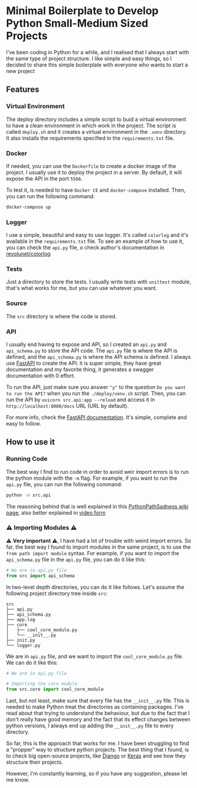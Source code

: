 # Minimal Boilerplate to Develop Python Small-Medium Sized Projects

I've been coding in Python for a while, and I realised that I always start with the same type of project structure. I like simple and easy things, so I decided to share this simple boilerplate with everyone who wants to start a new project

## Features

### Virtual Environment

The deploy directory includes a simple script to buid a virtual environment to have a clean environment in which work in the project. The script is called `deploy.sh` and it creates a virtual environment in the `.venv` directory. It also installs the requirements specified in the `requirements.txt` file.

### Docker

If needed, you can use the `Dockerfile` to create a docker image of the project. I usually use it to deploy the project in a server. By default, it will expose the API in the port `5566`.

To test it, is needed to have `Docker CE` and `docker-compose` installed. Then, you can run the following command:

```bash
docker-compose up
```

### Logger

I use a simple, beautiful and easy to use logger. It's called `colorlog` and it's available in the `requirements.txt` file. To see an example of how to use it, you can check the `api.py` file, o check author's documentation in [revolunet/colorlog](https://github.com/revolunet/colorlog)

### Tests

Just a directory to store the tests. I usually write tests with `unittest` module, that's what works for me, but you can use whatever you want.

### Source

The `src` directory is where the code is stored. 

### API

I usually end having to expose and API, so I created an `api.py` and `api_schema.py` to store the API code. The `api.py` file is where the API is defined, and the `api_schema.py` is where the API schema is defined. I always use [FastAPI](https://fastapi.tiangolo.com/) to create the API: it is super simple, they have great documentation and my favorite thing, it generates a swagger documentation with 0 effort.

To run the API, just make sure you answer `"y"` to the question `Do you want to run the API?` when you run the `./deploy/venv.sh` script. Then, you can run the API by `uvicorn src.api:app --reload` and access it in `http://localhost:8000/docs` URL (URL by default).

For more info, check the [FastAPI documentation](https://fastapi.tiangolo.com/). It's simple, complete and easy to follow.

## How to use it

### Running Code

The best way I find to run code in order to avoid weir import errors is to run the python module with the `-m` flag. For example, if you want to run the `api.py` file, you can run the following command:

```bash
python -m src.api
```

The reasoning behind that is well explained in this [PythonPathSadness wiki page](https://github.com/asottile/scratch/wiki/PythonPathSadness), also better explained in [video form](https://www.youtube.com/watch?v=hgCVIa5qQhM)

### ⚠ Importing Modules ⚠

⚠ **Very important** ⚠, I have had a lot of trouble with weird import errors. So far, the best way I found to import modules in the same project, is to use the `from path import module` syntax. For example, if you want to import the `api_schema.py` file in the `api.py` file, you can do it like this:

```python
# We are in api.py file
from src import api_schema
```

In two-level depth directories, you can do it like follows. Let's assume the following project directory tree inside `src`:

```source
src
├── api.py
├── api_schema.py
├── app.log
├── core
│   ├── cool_core_module.py
│   └── __init__.py
├── init.py
└── logger.py
```

We are in `api.py` file, and we want to import the `cool_core_module.py` file. We can do it like this:

```python
# We are in api.py file

# Importing the core module
from src.core import cool_core_module
```

Last, but not least, make sure that every file has the `__init__.py` file. This is needed to make Python treat the directories as containing packages. I've read about that trying to understand the behaviour, but due to the fact that I don't really have good memory and the fact that its effect changes between python versions, I always end up adding the `__init__.py` file to every directory.

So far, this is the approach that works for me. I have been struggling to find a "propper" way to structure python projects. The best thing that I found, is to check big open-source projects, like [Django](https://github.com/django/django) or [Keras](https://github.com/keras-team/keras) and see how they structure their projects.

However, I'm constantly learning, so if you have any suggestion, please let me know.
